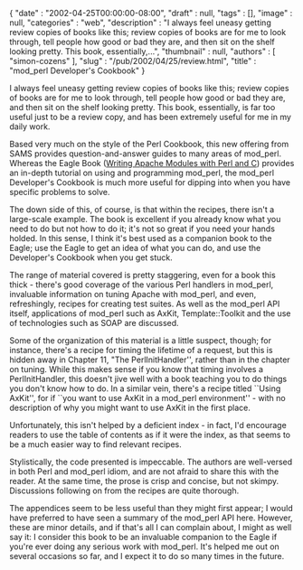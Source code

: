 {
   "date" : "2002-04-25T00:00:00-08:00",
   "draft" : null,
   "tags" : [],
   "image" : null,
   "categories" : "web",
   "description" : "I always feel uneasy getting review copies of books like this; review copies of books are for me to look through, tell people how good or bad they are, and then sit on the shelf looking pretty. This book, essentially,...",
   "thumbnail" : null,
   "authors" : [
      "simon-cozens"
   ],
   "slug" : "/pub/2002/04/25/review.html",
   "title" : "mod_perl Developer's Cookbook"
}





I always feel uneasy getting review copies of books like this; review
copies of books are for me to look through, tell people how good or bad
they are, and then sit on the shelf looking pretty. This book,
essentially, is far too useful just to be a review copy, and has been
extremely useful for me in my daily work.

Based very much on the style of the Perl Cookbook, this new offering
from SAMS provides question-and-answer guides to many areas of
mod\_perl. Whereas the Eagle Book ([Writing Apache Modules with Perl and
C](http://www.oreilly.com/catalog/wrapmod/)) provides an in-depth
tutorial on using and programming mod\_perl, the mod\_perl Developer's
Cookbook is much more useful for dipping into when you have specific
problems to solve.

The down side of this, of course, is that within the recipes, there
isn't a large-scale example. The book is excellent if you already know
what you need to do but not how to do it; it's not so great if you need
your hands holded. In this sense, I think it's best used as a companion
book to the Eagle; use the Eagle to get an idea of what you can do, and
use the Developer's Cookbook when you get stuck.

The range of material covered is pretty staggering, even for a book this
thick - there's good coverage of the various Perl handlers in mod\_perl,
invaluable information on tuning Apache with mod\_perl, and even,
refreshingly, recipes for creating test suites. As well as the mod\_perl
API itself, applications of mod\_perl such as AxKit, Template::Toolkit
and the use of technologies such as SOAP are discussed.

Some of the organization of this material is a little suspect, though;
for instance, there's a recipe for timing the lifetime of a request, but
this is hidden away in Chapter 11, "The PerlInitHandler'', rather than
in the chapter on tuning. While this makes sense if you know that timing
involves a PerlInitHandler, this doesn't jive well with a book teaching
you to do things you don't know how to do. In a similar vein, there's a
recipe titled \`\`Using AxKit'', for if \`\`you want to use AxKit in a
mod\_perl environment'' - with no description of why you might want to
use AxKit in the first place.

Unfortunately, this isn't helped by a deficient index - in fact, I'd
encourage readers to use the table of contents as if it were the index,
as that seems to be a much easier way to find relevant recipes.

Stylistically, the code presented is impeccable. The authors are
well-versed in both Perl and mod\_perl idiom, and are not afraid to
share this with the reader. At the same time, the prose is crisp and
concise, but not skimpy. Discussions following on from the recipes are
quite thorough.

The appendices seem to be less useful than they might first appear; I
would have preferred to have seen a summary of the mod\_perl API here.
However, these are minor details, and if that's all I can complain
about, I might as well say it: I consider this book to be an invaluable
companion to the Eagle if you're ever doing any serious work with
mod\_perl. It's helped me out on several occasions so far, and I expect
it to do so many times in the future.


